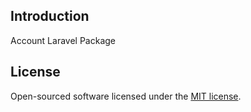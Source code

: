 ## Introduction

Account Laravel Package

## License

Open-sourced software licensed under the [MIT license](https://opensource.org/licenses/MIT).
